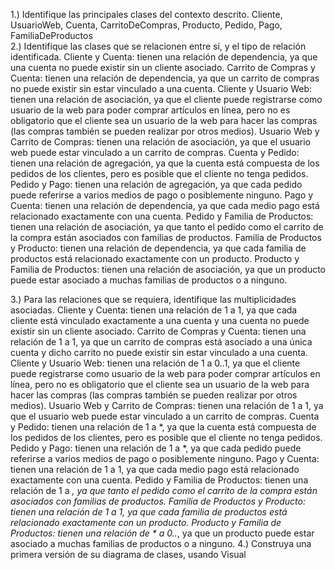 1.) Identifique las principales clases del contexto descrito. 
Cliente, UsuarioWeb, Cuenta, CarritoDeCompras, Producto, Pedido, Pago, FamiliaDeProductos	
2.) Identifique las clases que se relacionen entre sí, y el tipo de relación identificada. 
Cliente y Cuenta: tienen una relación de dependencia, ya que una cuenta no puede existir sin un cliente asociado.
Carrito de Compras y Cuenta: tienen una relación de dependencia, ya que un carrito de compras no puede existir sin estar vinculado a una cuenta.
Cliente y Usuario Web: tienen una relación de asociación, ya que el cliente puede registrarse como usuario de la web para poder comprar artículos en línea, pero no es obligatorio que el cliente sea un usuario de la web para hacer las compras (las compras también se pueden realizar por otros medios).
Usuario Web y Carrito de Compras: tienen una relación de asociación, ya que el usuario web puede estar vinculado a un carrito de compras.
Cuenta y Pedido: tienen una relación de agregación, ya que la cuenta está compuesta de los pedidos de los clientes, pero es posible que el cliente no tenga pedidos.
Pedido y Pago: tienen una relación de agregación, ya que cada pedido puede referirse a varios medios de pago o posiblemente ninguno.
Pago y Cuenta: tienen una relación de dependencia, ya que cada medio pago está relacionado exactamente con una cuenta.
Pedido y Familia de Productos: tienen una relación de asociación, ya que tanto el pedido como el carrito de la compra están asociados con familias de productos.
Familia de Productos y Producto: tienen una relación de dependencia, ya que cada familia de productos está relacionado exactamente con un producto.
Producto y Familia de Productos: tienen una relación de asociación, ya que un producto puede estar asociado a muchas familias de productos o a ninguno.










3.) Para las relaciones que se requiera, identifique las multiplicidades asociadas. 
Cliente y Cuenta: tienen una relación de 1 a 1, ya que cada cliente está vinculado exactamente a una cuenta y una cuenta no puede existir sin un cliente asociado.
Carrito de Compras y Cuenta: tienen una relación de 1 a 1, ya que un carrito de compras está asociado a una única cuenta y dicho carrito no puede existir sin estar vinculado a una cuenta.
Cliente y Usuario Web: tienen una relación de 1 a 0..1, ya que el cliente puede registrarse como usuario de la web para poder comprar artículos en línea, pero no es obligatorio que el cliente sea un usuario de la web para hacer las compras (las compras también se pueden realizar por otros medios).
Usuario Web y Carrito de Compras: tienen una relación de 1 a 1, ya que el usuario web puede estar vinculado a un carrito de compras.
Cuenta y Pedido: tienen una relación de 1 a *, ya que la cuenta está compuesta de los pedidos de los clientes, pero es posible que el cliente no tenga pedidos.
Pedido y Pago: tienen una relación de 1 a *, ya que cada pedido puede referirse a varios medios de pago o posiblemente ninguno.
Pago y Cuenta: tienen una relación de 1 a 1, ya que cada medio pago está relacionado exactamente con una cuenta.
Pedido y Familia de Productos: tienen una relación de 1 a *, ya que tanto el pedido como el carrito de la compra están asociados con familias de productos.
Familia de Productos y Producto: tienen una relación de 1 a 1, ya que cada familia de productos está relacionado exactamente con un producto.
Producto y Familia de Productos: tienen una relación de * a 0..*, ya que un producto puede estar asociado a muchas familias de productos o a ninguno.
4.) Construya una primera versión de su diagrama de clases, usando Visual 
